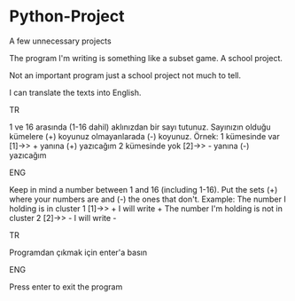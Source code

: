 # Python-Project
A few unnecessary projects

The program I'm writing is something like a subset game.
A school project.

Not an important program just a school project not much to tell.

I can translate the texts into English.

TR

1 ve 16 arasında (1-16 dahil) aklınızdan bir sayı tutunuz.
Sayınızın olduğu kümelere (+) koyunuz olmayanlarada (-) koyunuz.
Örnek: 1 kümesinde var [1]->> +   yanına (+) yazıcağım
       2 kümesinde yok [2]->> -   yanına (-) yazıcağım

ENG


Keep in mind a number between 1 and 16 (including 1-16).
Put the sets (+) where your numbers are and (-) the ones that don't.
Example: The number I holding is in cluster 1 [1]->> + I will write +
         The number I'm holding is not in cluster 2 [2]->> - I will write -

TR

Programdan çıkmak için enter'a basın

ENG

Press enter to exit the program


         
